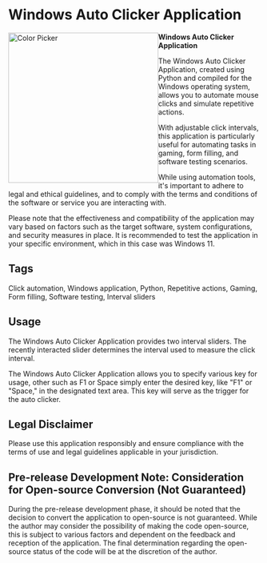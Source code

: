 # Windows Auto Clicker Application

<img style="float:left;" src="https://github.com/Jaen883/Auto-Clicker-Application/assets/127696786/389e3c7c-f59f-4176-aaf9-a3f519a5e516" alt="Color Picker" width="300">

**Windows Auto Clicker Application**

The Windows Auto Clicker Application, created using Python and compiled for the Windows operating system, allows you to automate mouse clicks and simulate repetitive actions.

With adjustable click intervals, this application is particularly useful for automating tasks in gaming, form filling, and software testing scenarios.

While using automation tools, it's important to adhere to legal and ethical guidelines, and to comply with the terms and conditions of the software or service you are interacting with.

Please note that the effectiveness and compatibility of the application may vary based on factors such as the target software, system configurations, and security measures in place. It is recommended to test the application in your specific environment, which in this case was Windows 11.

## Tags
Click automation, Windows application, Python, Repetitive actions, Gaming, Form filling, Software testing, Interval sliders

## Usage
The Windows Auto Clicker Application provides two interval sliders. The recently interacted slider determines the interval used to measure the click interval.

The Windows Auto Clicker Application allows you to specify various key for usage, other such as F1 or Space simply enter the desired key, like "F1" or "Space," in the designated text area. This key will serve as the trigger for the auto clicker.

## Legal Disclaimer
Please use this application responsibly and ensure compliance with the terms of use and legal guidelines applicable in your jurisdiction.

## Pre-release Development Note: Consideration for Open-source Conversion (Not Guaranteed)
During the pre-release development phase, it should be noted that the decision to convert the application to open-source is not guaranteed. While the author may consider the possibility of making the code open-source, this is subject to various factors and dependent on the feedback and reception of the application. The final determination regarding the open-source status of the code will be at the discretion of the author.
